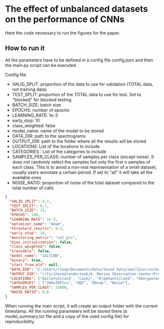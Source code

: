 # The effect of unbalanced datasets on the performance of CNNs

Here the code necessary to run the figures for the paper. 


## How to run it 
All the parameters have to be defined in a config file config.json and then the main.py script can be executed


Config file: 

* VALID_SPLIT: proportion of the data to use for validation (TOTAL data, not training data)
* TEST_SPLIT: proportion of the TOTAL data to use for test. Set to "blocked" for blocked testing
* BATCH_SIZE: batch size
* EPOCHS: number of epochs
* LEARNING_RATE: 1e-3
* early_stop: 10
* class_weighted: false
* model_name: name of the model to be stored
* DATA_DIR: path to the spectrograms
* OUTPUT_DIR: path to the folder where all the results will be stored
* LOCATIONS: List of the locations to include
* CATEGORIES : List of the categories to include
* SAMPLES_PER_CLASS: number of samples per class (except noise). It does not randomly select the samples but only the 
first n samples of each class. This is to avoid a non-real representation of a small dataset, usually users annotate a 
certain period. If set to "all" it will take all the available ones
* NOISE_RATIO: proportion of noise of the total dataset compared to the total number of calls

```json 
{
  "VALID_SPLIT": 0.7,
  "TEST_SPLIT": 0.7,
  "BATCH_SIZE": 32,
  "EPOCHS": 100,
  "LEARNING_RATE": 1e-3,
  "optimizer_name": "Adam",
  "threshold_results": 0.5,
  "early_stop": 10,
  "monitoring_metric": "val_prc",
  "bias_initialization": false,
  "class_weighted": false,
  "trainable": false,
  "model_name": "IdilCNN",
  "binary": true,
  "start_from_old": null,
  "DATA_DIR": "C:/Users/cleap/Documents/Data/Sound Data/small&correctedDataset",
  "OUTPUT_DIR": "//fs/shared/onderzoek/6. Marine Observation Center/Projects/Side_Projects/Acoustics/CNN_vs_noise",
  "LOCATIONS": ["BallenyIsland", "Casey", "ElephantIsland", "SKerguelenPlateau", "Greenwich", "MaudRise"],
  "CATEGORIES" : ["20Hz20Plus", "ABZ", "DDswp", "Noise"],
  "SAMPLES_PER_CLASS": 25000,
  "NOISE_RATIO": 0.8
}
```

When running the main script, it will create an output folder with the current timestamp. 
All the running parameters will be stored there (a model_summary.txt file and a copy of the used config file) for 
reproducibility. 

